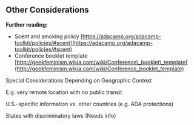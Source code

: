 ## Other Considerations

**Further reading:**

- Scent and smoking policy [https://adacamp.org/adacamp-toolkit/policies/#scent](https://adacamp.org/adacamp-toolkit/policies/#scent)
- Conference booklet template [http://geekfeminism.wikia.com/wiki/Conference\_booklet\_template](http://geekfeminism.wikia.com/wiki/Conference_booklet_template)

Special Considerations Depending on Geographic Context

E.g. very remote location with no public transit

U.S.-specific information vs. other countries (e.g. ADA protections)

 States with discriminatory laws (Needs info)
